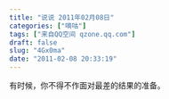 ```yaml
---
title: "说说 2011年02月08日"
categories: ["嘀咕"]
tags: ["来自QQ空间 qzone.qq.com"]
draft: false
slug: "4Gx0ma"
date: "2011-02-08 20:33:19"
---
```


有时候，你不得不作面对最差的结果的准备。
